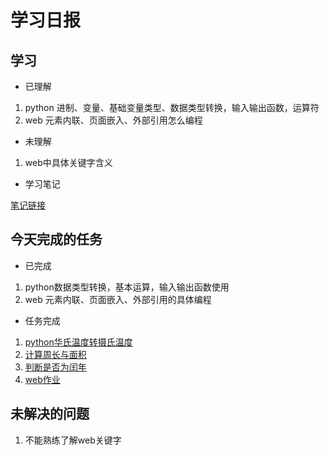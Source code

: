 # 学习日报

## 学习

* 已理解
1. python 进制、变量、基础变量类型、数据类型转换，输入输出函数，运算符
2. web 元素内联、页面嵌入、外部引用怎么编程

* 未理解
1. web中具体关键字含义

* 学习笔记

[笔记链接]()



## 今天完成的任务

* 已完成
1. python数据类型转换，基本运算，输入输出函数使用
2. web 元素内联、页面嵌入、外部引用的具体编程

* 任务完成

1. [python华氏温度转摄氏温度]()
2. [计算周长与面积]()
3. [判断是否为闰年]()
4. [web作业]()

## 未解决的问题

1. 不能熟练了解web关键字
